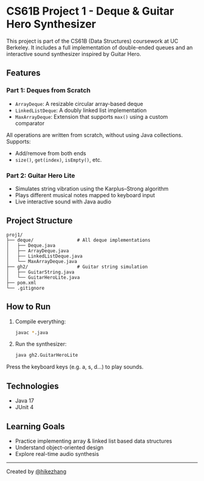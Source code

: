 # CS61B Project 1 - Deque & Guitar Hero Synthesizer

This project is part of the CS61B (Data Structures) coursework at UC Berkeley. It includes a full implementation of double-ended queues and an interactive sound synthesizer inspired by Guitar Hero.

## Features

### Part 1: Deques from Scratch
- `ArrayDeque`: A resizable circular array-based deque
- `LinkedListDeque`: A doubly linked list implementation
- `MaxArrayDeque`: Extension that supports `max()` using a custom comparator

All operations are written from scratch, without using Java collections. Supports:
- Add/remove from both ends
- `size()`, `get(index)`, `isEmpty()`, etc.

### Part 2: Guitar Hero Lite
- Simulates string vibration using the Karplus–Strong algorithm
- Plays different musical notes mapped to keyboard input
- Live interactive sound with Java audio

## Project Structure

```
proj1/
├── deque/                # All deque implementations
│   ├── Deque.java
│   ├── ArrayDeque.java
│   ├── LinkedListDeque.java
│   └── MaxArrayDeque.java
├── gh2/                  # Guitar string simulation
│   ├── GuitarString.java
│   └── GuitarHeroLite.java
├── pom.xml
└── .gitignore
```

## How to Run

1. Compile everything:
   ```bash
   javac *.java
   ```

2. Run the synthesizer:
   ```bash
   java gh2.GuitarHeroLite
   ```

Press the keyboard keys (e.g. a, s, d...) to play sounds.

## Technologies

- Java 17
- JUnit 4

## Learning Goals

- Practice implementing array & linked list based data structures
- Understand object-oriented design
- Explore real-time audio synthesis

---

Created by [@hikezhang](https://github.com/hikezhang)
